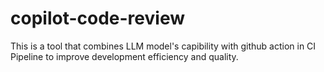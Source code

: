 # copilot-code-review

This is a tool that combines LLM model's capibility with github action in CI Pipeline to improve development efficiency and quality.
